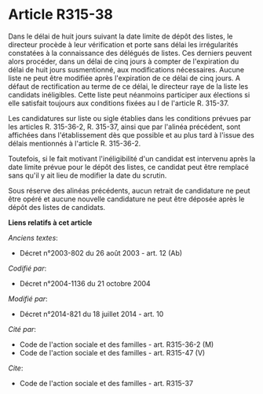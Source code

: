 # Article R315-38

Dans le délai de huit jours suivant la date limite de dépôt des listes, le directeur procède à leur vérification et porte
sans délai les irrégularités constatées à la connaissance des délégués de listes. Ces derniers peuvent alors procéder, dans
un délai de cinq jours à compter de l'expiration du délai de huit jours susmentionné, aux modifications nécessaires. Aucune
liste ne peut être modifiée après l'expiration de ce délai de cinq jours. A défaut de rectification au terme de ce délai, le
directeur raye de la liste les candidats inéligibles. Cette liste peut néanmoins participer aux élections si elle satisfait
toujours aux conditions fixées au I de l'article R. 315-37. 

Les candidatures sur liste ou sigle établies dans les conditions prévues par les articles R. 315-36-2, R. 315-37, ainsi que
par l'alinéa précédent, sont affichées dans l'établissement dès que possible et au plus tard à l'issue des délais mentionnés
à l'article R. 315-36-2. 

Toutefois, si le fait motivant l'inéligibilité d'un candidat est intervenu après la date limite prévue pour le dépôt des
listes, ce candidat peut être remplacé sans qu'il y ait lieu de modifier la date du scrutin. 

Sous réserve des alinéas précédents, aucun retrait de candidature ne peut être opéré et aucune nouvelle candidature ne peut
être déposée après le dépôt des listes de candidats.

**Liens relatifs à cet article**

_Anciens textes_:

  - Décret n°2003-802 du 26 août 2003 - art. 12 (Ab)

_Codifié par_:

  - Décret n°2004-1136 du 21 octobre 2004

_Modifié par_:

  - Décret n°2014-821 du 18 juillet 2014 - art. 10

_Cité par_:

  - Code de l'action sociale et des familles - art. R315-36-2 (M)
  - Code de l'action sociale et des familles - art. R315-47 (V)

_Cite_:

  - Code de l'action sociale et des familles - art. R315-37
